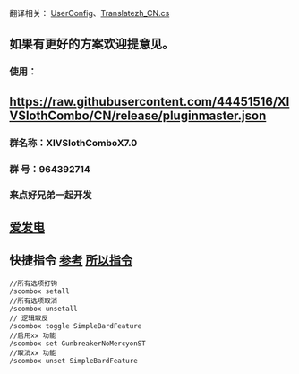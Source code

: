 翻译相关：
[UserConfig](https://github.com/44451516/XIVSlothCombo/blob/CN/XIVSlothComboX/Window/Functions/UserConfig.cs)、[Translatezh_CN.cs](https://github.com/44451516/XIVSlothCombo/blob/CN/XIVSlothComboX/Translatezh/Translatezh_CN.cs)
## 如果有更好的方案欢迎提意见。

### 使用：
##  https://raw.githubusercontent.com/44451516/XIVSlothCombo/CN/release/pluginmaster.json
### 群名称：XIVSlothComboX7.0
### 群   号：964392714
### 来点好兄弟一起开发
[爱发电](https://afdian.com/a/a_44451516)
---
## 快捷指令 [参考](https://docs.qq.com/doc/DT0tjZm9JTFlqUGJY) [所以指令](https://github.com/44451516/XIVSlothCombo/blob/CN/res/SlothDebug.txt)
~~~
//所有选项打钩
/scombox setall
//所有选项取消
/scombox unsetall
// 逻辑取反
/scombox toggle SimpleBardFeature
//启用xx 功能
/scombox set GunbreakerNoMercyonST
//取消xx 功能
/scombox unset SimpleBardFeature
~~~
